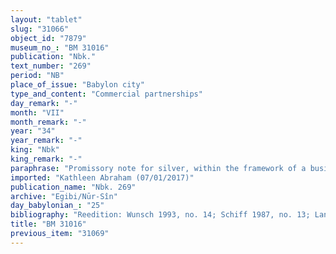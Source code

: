 ```yaml
---
layout: "tablet"
slug: "31066"
object_id: "7879"
museum_no_: "BM 31016"
publication: "Nbk."
text_number: "269"
period: "NB"
place_of_issue: "Babylon city"
type_and_content: "Commercial partnerships"
day_remark: "-"
month: "VII"
month_remark: "-"
year: "34"
year_remark: "-"
king: "Nbk"
king_remark: "-"
paraphrase: "Promissory note for silver, within the framework of a business partnership (<em>harrānu</em>).<br /> <strong>B</strong> owes 1 mina of silver that <strong>A<sub>1</sub></strong> and <strong>A<sub>2</sub></strong> invested in a business partnership. He should put it at <strong>A<sub>1</sub></strong>&rsquo;s disposal (<em>pāni dagālu</em>) in agreement with the amount (<em>ak&icirc; kaspi</em>) that he is entitled to (<em>ra&scaron;&ucirc;</em>) from the company&rsquo;s assets (<em>ina muhhi harrāni)</em>. <strong>A<sub>1 </sub></strong>and <strong>A<sub>2</sub></strong> assume warranty for the amount of silver that is at <strong>B</strong>&rsquo;s disposal (<em>ina pāni</em>). Scribe: Bēl-u&scaron;allim /Zēria//Nabāya<br /> &nbsp;<br /> <strong>A<sub>1 </sub></strong>= Iddin-Marduk; <strong>A<sub>2 </sub></strong>= &Scaron;iriktu; <strong>B </strong>= Nab&ucirc;-ēṭir-nap&scaron;āti"
imported: "Kathleen Abraham (07/01/2017)"
publication_name: "Nbk. 269"
archive: "Egibi/Nūr-Sîn"
day_babylonian_: "25"
bibliography: "Reedition: Wunsch 1993, no. 14; Schiff 1987, no. 13; Lanz 1976, 169"
title: "BM 31016"
previous_item: "31069"
---
```

